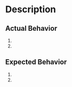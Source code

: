 # Description
<!-- 
If you have an issue or a feature request for a specific client library, see the following:
* [.NET](https://github.com/azure/azure-service-bus-dotnet)

If you think your request is more specific to the Service Bus service, please fill out the following template.
-->

## Actual Behavior
1. 
2. 

## Expected Behavior
1. 
2. 